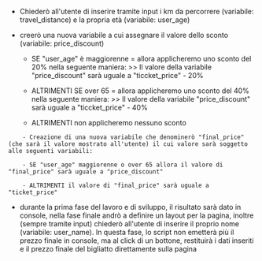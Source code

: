 

- Chiederò all'utente di inserire tramite input i km da percorrere (variabile: travel_distance) e la propria età (variabile: user_age)

<!--Sappiamo di dover applicare uno sconto in base all'età del passeggiero. Lo sconto verrà applicato secondo il seguente sistema-->
- creerò una nuova variabile a cui assegnare il valore dello sconto (variabile: price_discount)

    - SE "user_age" è maggiorenne = allora applicheremo uno sconto del 20% nella seguente maniera:
            >> Il valore della variabile "price_discount" sarà uguale a "ticcket_price" - 20%

    - ALTRIMENTI SE over 65 = allora applicheremo uno sconto del 40% nella seguente maniera:
            >> Il valore della variabile "price_discount" sarà uguale a "ticcket_price" - 40%


    - ALTRIMENTI non applicheremo nessuno sconto

<!--Restituizione del prezzo finale-->

        - Creazione di una nuova variabile che denominerò "final_price" (che sarà il valore mostrato all'utente) il cui valore sarà soggetto alle seguenti variabili:

        - SE "user_age" maggiorenne o over 65 allora il valore di "final_price" sarà uguale a "price_discount" 

        - ALTRIMENTI il valore di "final_price" sarà uguale a "ticket_price"

- durante la prima fase del lavoro e di sviluppo, il risultato sarà dato in console, nella fase finale andrò a definire un layout per la pagina, inoltre (sempre tramite input) chiederò all'utente di inserire il proprio nome (variabile: user_name). In questa fase, lo script non emetterà più il prezzo finale in console, ma al click di un bottone, restituirà i dati inseriti e il prezzo finale del bigliatto direttamente sulla pagina 